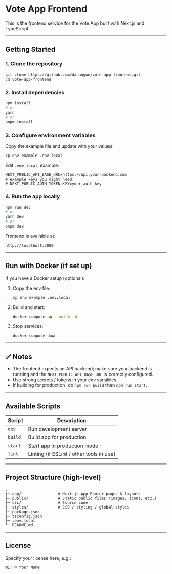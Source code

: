 # Vote App Frontend

This is the frontend service for the Vote App built with Next.js and TypeScript.

---

## Getting Started

### 1. Clone the repository

```bash
git clone https://github.com/danangwn/vote-app-frontend.git
cd vote-app-frontend
```

### 2. Install dependencies

```bash
npm install
# or
yarn
# or
pnpm install
```

### 3. Configure environment variables

Copy the example file and update with your values:

```bash
cp env.example .env.local
```

Edit `.env.local`, example:

```
NEXT_PUBLIC_API_BASE_URL=https://api.your-backend.com
# example keys you might need:
# NEXT_PUBLIC_AUTH_TOKEN_KEY=your_auth_key
```

### 4. Run the app locally

```bash
npm run dev
# or
yarn dev
# or
pnpm dev
```

Frontend is available at:

```
http://localhost:3000
```

---

## Run with Docker (if set up)

If you have a Docker setup (optional):

1. Copy the env file:

    ```bash
    cp env.example .env.local
    ```

2. Build and start:

    ```bash
    docker-compose up --build -d
    ```

3. Stop services:

    ```bash
    docker-compose down
    ```

---

## ✅ Notes

- The frontend expects an API backend; make sure your backend is running and the `NEXT_PUBLIC_API_BASE_URL` is correctly configured.
- Use strong secrets / tokens in your env variables.
- If building for production, do `npm run build` then `npm run start`.

---

## Available Scripts

| Script   | Description                           |
|----------|---------------------------------------|
| `dev`    | Run development server                |
| `build`  | Build app for production              |
| `start`  | Start app in production mode          |
| `lint`   | Linting (if ESLint / other tools in use)|

---

## Project Structure (high-level)

```
.
├─ app/                # Next.js App Router pages & layouts
├─ public/             # Static public files (images, icons, etc.)
├─ src/                # Source code
├─ styles/             # CSS / styling / global styles
├─ package.json
├─ tsconfig.json
├─ .env.local
└─ README.md
```

---

## License

Specify your license here, e.g.:

```
MIT © Your Name
```
